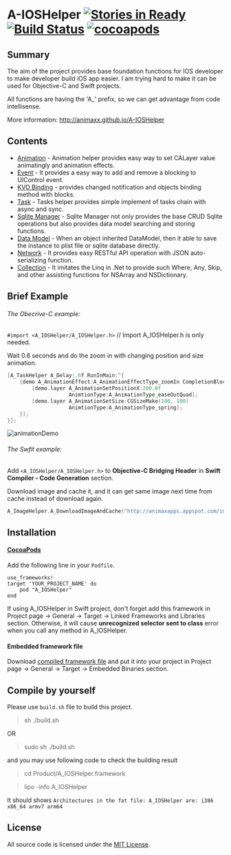A-IOSHelper [![Stories in Ready](https://badge.waffle.io/animaxx/a-ioshelper.svg?label=ready&title=Ready)](http://waffle.io/animaxx/a-ioshelper)  [![Build Status](https://travis-ci.org/Animaxx/A-IOSHelper.svg?branch=master)](https://travis-ci.org/Animaxx/A-IOSHelper) [![cocoapods](https://img.shields.io/cocoapods/v/A_IOSHelper.svg)](https://cocoapods.org/pods/A_IOSHelper)
===========

## Summary
The aim of the project provides base foundation functions for IOS developer to make developer build iOS app easier. I am trying hard to make it can be used for Objective-C and Swift projects.

All functions are having the 'A_' prefix, so we can get advantage from code intellisense.

More information: http://animaxx.github.io/A-IOSHelper

## Contents
* [Animation](http://animaxx.github.io/A-IOSHelper/animation_example.html) - Animation helper provides easy way to set CALayer value animatingly and animation effects.
* [Event](http://animaxx.github.io/A-IOSHelper/event_example.html) - It provides a easy way to add and remove a blocking to UIControl event.
* [KVO Binding](http://animaxx.github.io/A-IOSHelper/kvo_example.html) - provides changed notification and objects binding method with blocks.
* [Task](http://animaxx.github.io/A-IOSHelper/task_example.html) - Tasks helper provides simple implement of tasks chain with async and sync.
* [Sqlite Manager](http://animaxx.github.io/A-IOSHelper/sqliteManager_example.html) - Sqlite Manager not only provides the base CRUD Sqlite operations but also provides data model searching and storing functions.
* [Data Model](http://animaxx.github.io/A-IOSHelper/datamodel_example.html) - When an object inherited DataModel, then it able to save the instance to plist file or sqlite database directly.
* [Network](http://animaxx.github.io/A-IOSHelper/network_example.html) - It provides easy RESTful API operation with JSON auto-serializing function.
* [Collection](http://animaxx.github.io/A-IOSHelper/collection_example.html) - It imitates the Linq in .Net to provide such Where, Any, Skip, and other assisting functions for NSArray and NSDictionary.

## Brief Example
###### The Obecrive-C example:

`#import <A_IOSHelper/A_IOSHelper.h>` // Import A_IOSHelper.h is only needed. 

Wait 0.6 seconds and do the zoom in with changing position and size animation. 

```Objective-C
[A_TaskHelper A_Delay:.6f RunInMain:^{
    [demo A_AnimationEffect:A_AnimationEffectType_zoomIn CompletionBlock:^{
        [demo.layer A_AnimationSetPositionX:200.0f 
        			AnimtionType:A_AnimationType_easeOutQuad];
        [demo.layer A_AnimationSetSize:CGSizeMake(100, 100) 
        			AnimtionType:A_AnimationType_spring];
    }];
}];
```

![animationDemo](http://animaxx.github.io/A-IOSHelper/images/demo/animationDemo.gif)


###### The Swfit example:

Add `<A_IOSHelper/A_IOSHelper.h>` to **Objective-C Bridging Header** in **Swift Compiler - Code Generation** section.

Download image and cache it, and it can get same image next time from cache instead of download again.

```Objective-C
A_ImageHelper.A_DownloadImageAndCache("http://animaxapps.appspot.com/img/Animax.png")
```



## Installation 
#### [CocoaPods](https://github.com/CocoaPods/CocoaPods)

Add the following line in your `Podfile`.

```
use_frameworks!
target 'YOUR_PROJECT_NAME' do
	pod "A_IOSHelper"
end
``` 

If using A_IOSHelper in Swift project, don't forget add this framework in Project page -> General -> Target -> Linked Frameworks and Libraries section. Otherwise, it will cause **unrecognized selector sent to class** error when you call any method in A_IOSHelper. 

#### Embedded framework file

Download [compiled framework file](http://animaxx.github.io/A-IOSHelper/release/A_IOSHelper.framework.zip) and put it
into your project in Project page -> General -> Target -> Embedded Binaries section. 


## Compile by yourself
Please use `build.sh` file to build this project.
> sh ./build.sh

OR
> sudo sh ./build.sh

and you may use following code to check the building result 
> cd Product/A_IOSHelper.framework

> lipo -info A_IOSHelper

It should shows `Architectures in the fat file: A_IOSHelper are: i386 x86_64 armv7 arm64`


## License
All source code is licensed under the [MIT License](https://github.com/Animaxx/A-IOSHelper/blob/master/LICENSE).

